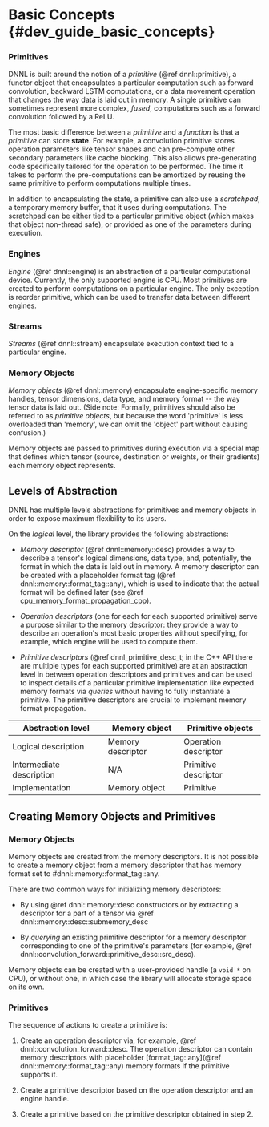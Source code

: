 Basic Concepts {#dev_guide_basic_concepts}
==========================================

### Primitives

DNNL is built around the notion of a *primitive* (@ref
dnnl::primitive), a functor object that encapsulates a particular
computation such as forward convolution, backward LSTM computations, or a data
movement operation that changes the way data is laid out in memory. A single
primitive can sometimes represent more complex, *fused*, computations such as
a forward convolution followed by a ReLU.

The most basic difference between a *primitive* and a *function* is that a
*primitive* can store **state**. For example, a convolution primitive stores
operation parameters like tensor shapes and can pre-compute other secondary
parameters like cache blocking. This also allows pre-generating code
specifically tailored for the operation to be performed. The time it takes to
perform the pre-computations can be amortized by reusing the same primitive
to perform computations multiple times.

In addition to encapsulating the state, a primitive can also use a *scratchpad*,
a temporary memory buffer, that it uses during computations. The scratchpad
can be either tied to a particular primitive object (which makes that object
non-thread safe), or provided as one of the parameters during execution.

### Engines

*Engine* (@ref dnnl::engine) is an abstraction of a particular computational
device. Currently, the only supported engine is CPU. Most primitives are
created to perform computations on a particular engine. The only exception is
reorder primitive, which can be used to transfer data between different engines.

### Streams

*Streams* (@ref dnnl::stream) encapsulate execution context tied to a
particular engine.

### Memory Objects

*Memory objects* (@ref dnnl::memory) encapsulate engine-specific memory
handles, tensor dimensions, data type, and memory format -- the way tensor
data is laid out. (Side note: Formally, primitives should also be referred to
as *primitive objects*, but because the word 'primitive' is less overloaded than
'memory', we can omit the 'object' part without causing confusion.)

Memory objects are passed to primitives during execution via a special map
that defines which tensor (source, destination or weights, or their gradients)
each memory object represents.

## Levels of Abstraction

DNNL has multiple levels abstractions for primitives and memory objects
in order to expose maximum flexibility to its users.

On the *logical* level, the library provides the following abstractions:

* *Memory descriptor* (@ref dnnl::memory::desc) provides a way to describe a
  tensor's logical dimensions, data type, and, potentially, the format in which
  the data is laid out in memory. A memory descriptor can be created with a
  placeholder format tag (@ref dnnl::memory::format_tag::any), which is used
  to indicate that the actual format will be defined later (see
  @ref cpu_memory_format_propagation_cpp).

* *Operation descriptors* (one for each for each supported primitive) serve a
  purpose similar to the memory descriptor: they provide a way to describe an
  operation's most basic properties without specifying, for example, which
  engine will be used to compute them.

* *Primitive descriptors* (@ref dnnl_primitive_desc_t; in the C++ API there
  are multiple types for each supported primitive) are at an abstraction level
  in between operation descriptors and primitives and can be used to inspect
  details of a particular primitive implementation like expected memory
  formats via *queries* without having to fully instantiate a primitive. The
  primitive descriptors are crucial to implement memory format propagation.

| Abstraction level        | Memory object     | Primitive objects    |
|--------------------------|-------------------|----------------------|
| Logical description      | Memory descriptor | Operation descriptor |
| Intermediate description | N/A               | Primitive descriptor |
| Implementation           | Memory object     | Primitive            |

## Creating Memory Objects and Primitives

### Memory Objects

Memory objects are created from the memory descriptors. It is not possible to
create a memory object from a memory descriptor that has memory format set to
#dnnl::memory::format_tag::any.

There are two common ways for initializing memory descriptors:

* By using @ref dnnl::memory::desc constructors or by extracting a
  descriptor for a part of a tensor via
  @ref dnnl::memory::desc::submemory_desc

* By *querying* an existing primitive descriptor for a memory descriptor
  corresponding to one of the primitive's parameters (for example, @ref
  dnnl::convolution_forward::primitive_desc::src_desc).

Memory objects can be created with a user-provided handle (a `void *` on CPU),
or without one, in which case the library will allocate storage space on its
own.

### Primitives

The sequence of actions to create a primitive is:

1. Create an operation descriptor via, for example, @ref
   dnnl::convolution_forward::desc. The operation descriptor can contain
   memory descriptors with placeholder
   [format_tag::any](@ref dnnl::memory::format_tag::any)
   memory formats if the primitive supports it.

2. Create a primitive descriptor based on the operation descriptor and an
   engine handle.

3. Create a primitive based on the primitive descriptor obtained in step 2.
